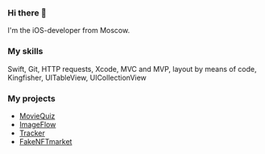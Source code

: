 ### Hi there 👋

I'm  the iOS-developer from Moscow.

### My skills

Swift, Git, HTTP requests, Xcode, MVC and MVP, layout by means of code, Kingfisher, 
UITableView, UICollectionView

### My projects

- [MovieQuiz](https://github.com/AlexanderAMedvedev/MovieQuiz)
- [ImageFlow](https://github.com/AlexanderAMedvedev/ImageFlow)
- [Tracker](https://github.com/AlexanderAMedvedev/Tracker)
- [FakeNFTmarket](https://github.com/AlexanderAMedvedev/FakeNFTmarket)

<!--
**AlexanderAMedvedev/AlexanderAMedvedev** is a ✨ _special_ ✨ repository because its `README.md` (this file) appears on your GitHub profile.

Here are some ideas to get you started:

- 🔭 I’m currently working on ...
- 🌱 I’m currently learning ...
- 👯 I’m looking to collaborate on ...
- 🤔 I’m looking for help with ...
- 💬 Ask me about ...
- 📫 How to reach me: ...
- 😄 Pronouns: ...
- ⚡ Fun fact: ...
-->
